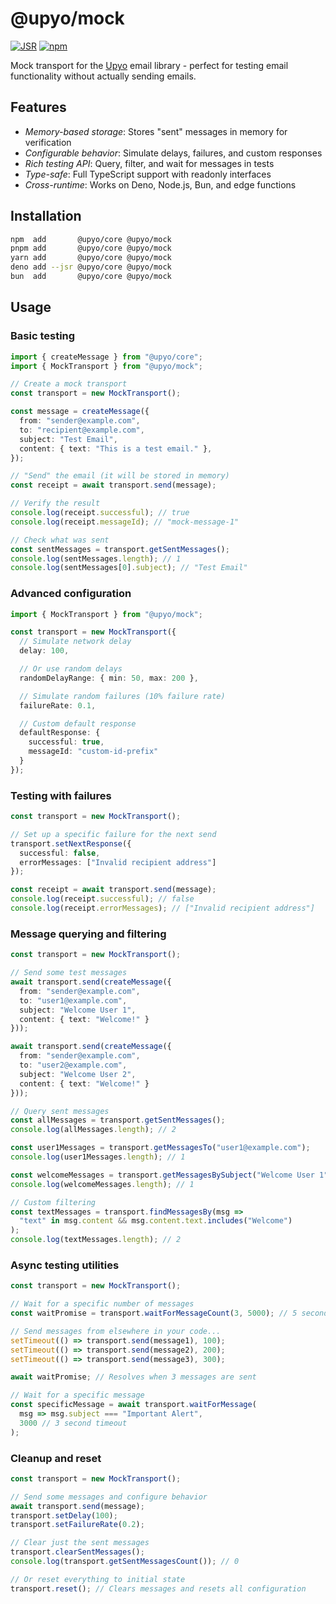 <!-- deno-fmt-ignore-file -->

@upyo/mock
==========

[![JSR][JSR badge]][JSR]
[![npm][npm badge]][npm]

Mock transport for the [Upyo] email library - perfect for testing email functionality without actually sending emails.

[JSR]: https://jsr.io/@upyo/mock
[JSR badge]: https://jsr.io/badges/@upyo/mock
[npm]: https://www.npmjs.com/package/@upyo/mock
[npm badge]: https://img.shields.io/npm/v/@upyo/mock?logo=npm
[Upyo]: https://upyo.org/


Features
--------

 -  *Memory-based storage*: Stores "sent" messages in memory for verification
 -  *Configurable behavior*: Simulate delays, failures, and custom responses
 -  *Rich testing API*: Query, filter, and wait for messages in tests
 -  *Type-safe*: Full TypeScript support with readonly interfaces
 -  *Cross-runtime*: Works on Deno, Node.js, Bun, and edge functions


Installation
------------

~~~~ sh
npm  add       @upyo/core @upyo/mock
pnpm add       @upyo/core @upyo/mock
yarn add       @upyo/core @upyo/mock
deno add --jsr @upyo/core @upyo/mock
bun  add       @upyo/core @upyo/mock
~~~~


Usage
-----

### Basic testing

~~~~ typescript
import { createMessage } from "@upyo/core";
import { MockTransport } from "@upyo/mock";

// Create a mock transport
const transport = new MockTransport();

const message = createMessage({
  from: "sender@example.com",
  to: "recipient@example.com",
  subject: "Test Email",
  content: { text: "This is a test email." },
});

// "Send" the email (it will be stored in memory)
const receipt = await transport.send(message);

// Verify the result
console.log(receipt.successful); // true
console.log(receipt.messageId); // "mock-message-1"

// Check what was sent
const sentMessages = transport.getSentMessages();
console.log(sentMessages.length); // 1
console.log(sentMessages[0].subject); // "Test Email"
~~~~

### Advanced configuration

~~~~ typescript
import { MockTransport } from "@upyo/mock";

const transport = new MockTransport({
  // Simulate network delay
  delay: 100,

  // Or use random delays
  randomDelayRange: { min: 50, max: 200 },

  // Simulate random failures (10% failure rate)
  failureRate: 0.1,

  // Custom default response
  defaultResponse: {
    successful: true,
    messageId: "custom-id-prefix"
  }
});
~~~~

### Testing with failures

~~~~ typescript
const transport = new MockTransport();

// Set up a specific failure for the next send
transport.setNextResponse({
  successful: false,
  errorMessages: ["Invalid recipient address"]
});

const receipt = await transport.send(message);
console.log(receipt.successful); // false
console.log(receipt.errorMessages); // ["Invalid recipient address"]
~~~~

### Message querying and filtering

~~~~ typescript
const transport = new MockTransport();

// Send some test messages
await transport.send(createMessage({
  from: "sender@example.com",
  to: "user1@example.com",
  subject: "Welcome User 1",
  content: { text: "Welcome!" }
}));

await transport.send(createMessage({
  from: "sender@example.com",
  to: "user2@example.com",
  subject: "Welcome User 2",
  content: { text: "Welcome!" }
}));

// Query sent messages
const allMessages = transport.getSentMessages();
console.log(allMessages.length); // 2

const user1Messages = transport.getMessagesTo("user1@example.com");
console.log(user1Messages.length); // 1

const welcomeMessages = transport.getMessagesBySubject("Welcome User 1");
console.log(welcomeMessages.length); // 1

// Custom filtering
const textMessages = transport.findMessagesBy(msg =>
  "text" in msg.content && msg.content.text.includes("Welcome")
);
console.log(textMessages.length); // 2
~~~~

### Async testing utilities

~~~~ typescript
const transport = new MockTransport();

// Wait for a specific number of messages
const waitPromise = transport.waitForMessageCount(3, 5000); // 5 second timeout

// Send messages from elsewhere in your code...
setTimeout(() => transport.send(message1), 100);
setTimeout(() => transport.send(message2), 200);
setTimeout(() => transport.send(message3), 300);

await waitPromise; // Resolves when 3 messages are sent

// Wait for a specific message
const specificMessage = await transport.waitForMessage(
  msg => msg.subject === "Important Alert",
  3000 // 3 second timeout
);
~~~~

### Cleanup and reset

~~~~ typescript
const transport = new MockTransport();

// Send some messages and configure behavior
await transport.send(message);
transport.setDelay(100);
transport.setFailureRate(0.2);

// Clear just the sent messages
transport.clearSentMessages();
console.log(transport.getSentMessagesCount()); // 0

// Or reset everything to initial state
transport.reset(); // Clears messages and resets all configuration
~~~~
